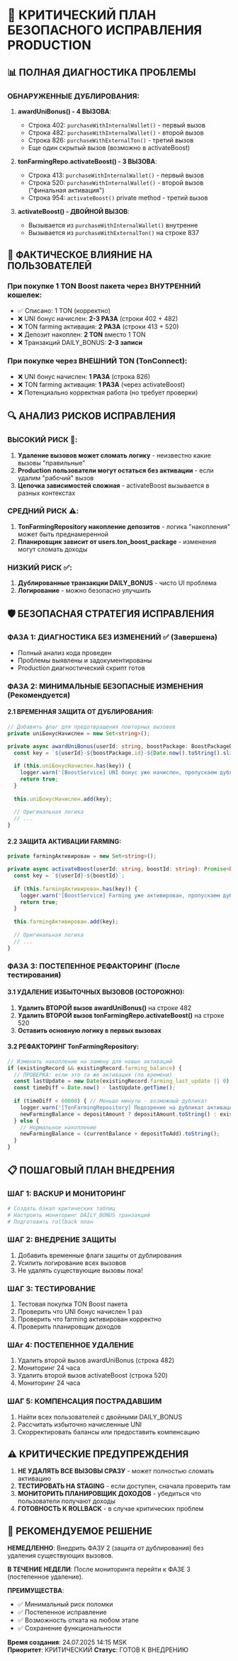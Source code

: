 # 🚨 КРИТИЧЕСКИЙ ПЛАН БЕЗОПАСНОГО ИСПРАВЛЕНИЯ PRODUCTION

## 📊 ПОЛНАЯ ДИАГНОСТИКА ПРОБЛЕМЫ

### **ОБНАРУЖЕННЫЕ ДУБЛИРОВАНИЯ**:

1. **awardUniBonus() - 4 ВЫЗОВА**:
   - Строка 402: `purchaseWithInternalWallet()` - первый вызов
   - Строка 482: `purchaseWithInternalWallet()` - второй вызов  
   - Строка 826: `purchaseWithExternalTon()` - третий вызов
   - Еще один скрытый вызов (возможно в activateBoost)

2. **tonFarmingRepo.activateBoost() - 3 ВЫЗОВА**:
   - Строка 413: `purchaseWithInternalWallet()` - первый вызов
   - Строка 520: `purchaseWithInternalWallet()` - второй вызов ("финальная активация")
   - Строка 954: `activateBoost()` private method - третий вызов

3. **activateBoost() - ДВОЙНОЙ ВЫЗОВ**:
   - Вызывается из `purchaseWithInternalWallet()` внутренне
   - Вызывается из `purchaseWithExternalTon()` на строке 837

## 🎯 ФАКТИЧЕСКОЕ ВЛИЯНИЕ НА ПОЛЬЗОВАТЕЛЕЙ

### **При покупке 1 TON Boost пакета через ВНУТРЕННИЙ кошелек**:
- ✅ Списано: 1 TON (корректно)
- ❌ UNI бонус начислен: **2-3 РАЗА** (строки 402 + 482)
- ❌ TON farming активация: **2 РАЗА** (строки 413 + 520)  
- ❌ Депозит накоплен: **2 TON** вместо 1 TON
- ❌ Транзакций DAILY_BONUS: **2-3 записи**

### **При покупке через ВНЕШНИЙ TON (TonConnect)**:
- ❌ UNI бонус начислен: **1 РАЗА** (строка 826)
- ❌ TON farming активация: **1 РАЗА** (через activateBoost)
- ❌ Потенциально корректная работа (но требует проверки)

## 🔍 АНАЛИЗ РИСКОВ ИСПРАВЛЕНИЯ

### **ВЫСОКИЙ РИСК** 🚨:
1. **Удаление вызовов может сломать логику** - неизвестно какие вызовы "правильные"
2. **Production пользователи могут остаться без активации** - если удалим "рабочий" вызов
3. **Цепочка зависимостей сложная** - activateBoost вызывается в разных контекстах

### **СРЕДНИЙ РИСК** ⚠️:
1. **TonFarmingRepository накопление депозитов** - логика "накопления" может быть преднамеренной
2. **Планировщик зависит от users.ton_boost_package** - изменения могут сломать доходы

### **НИЗКИЙ РИСК** ✅:
1. **Дублированные транзакции DAILY_BONUS** - чисто UI проблема
2. **Логирование** - можно безопасно улучшить

## 🛡️ БЕЗОПАСНАЯ СТРАТЕГИЯ ИСПРАВЛЕНИЯ

### **ФАЗА 1: ДИАГНОСТИКА БЕЗ ИЗМЕНЕНИЙ** ✅ (Завершена)
- Полный анализ кода проведен
- Проблемы выявлены и задокументированы
- Production диагностический скрипт готов

### **ФАЗА 2: МИНИМАЛЬНЫЕ БЕЗОПАСНЫЕ ИЗМЕНЕНИЯ** (Рекомендуется)

#### **2.1 ВРЕМЕННАЯ ЗАЩИТА ОТ ДУБЛИРОВАНИЯ**:
```typescript
// Добавить флаг для предотвращения повторных вызовов
private uniБонусНачислен = new Set<string>();

private async awardUniBonus(userId: string, boostPackage: BoostPackageData): Promise<boolean> {
  const key = `${userId}-${boostPackage.id}-${Date.now().toString().slice(0, -3)}000`; // Точность до секунд
  
  if (this.uniБонусНачислен.has(key)) {
    logger.warn('[BoostService] UNI бонус уже начислен, пропускаем дубликат', { userId, packageId: boostPackage.id });
    return true;
  }
  
  this.uniБонусНачислен.add(key);
  
  // Оригинальная логика
  // ...
}
```

#### **2.2 ЗАЩИТА АКТИВАЦИИ FARMING**:
```typescript
private farmingАктивирован = new Set<string>();

private async activateBoost(userId: string, boostId: string): Promise<boolean> {
  const key = `${userId}-${boostId}`;
  
  if (this.farmingАктивирован.has(key)) {
    logger.warn('[BoostService] Farming уже активирован, пропускаем дубликат', { userId, boostId });
    return true;
  }
  
  this.farmingАктивирован.add(key);
  
  // Оригинальная логика
  // ...
}
```

### **ФАЗА 3: ПОСТЕПЕННОЕ РЕФАКТОРИНГ** (После тестирования)

#### **3.1 УДАЛЕНИЕ ИЗБЫТОЧНЫХ ВЫЗОВОВ** (ОСТОРОЖНО):
1. **Удалить ВТОРОЙ вызов awardUniBonus()** на строке 482
2. **Удалить ВТОРОЙ вызов tonFarmingRepo.activateBoost()** на строке 520
3. **Оставить основную логику в первых вызовах**

#### **3.2 РЕФАКТОРИНГ TonFarmingRepository**:
```typescript
// Изменить накопление на замену для новых активаций
if (existingRecord && existingRecord.farming_balance) {
  // ПРОВЕРКА: если это та же активация (по времени)
  const lastUpdate = new Date(existingRecord.farming_last_update || 0);
  const timeDiff = Date.now() - lastUpdate.getTime();
  
  if (timeDiff < 60000) { // Меньше минуты - возможный дубликат
    logger.warn('[TonFarmingRepository] Подозрение на дубликат активации, не накапливаем');
    newFarmingBalance = depositAmount ? depositAmount.toString() : existingRecord.farming_balance;
  } else {
    // Нормальное накопление
    newFarmingBalance = (currentBalance + depositToAdd).toString();
  }
}
```

## 📋 ПОШАГОВЫЙ ПЛАН ВНЕДРЕНИЯ

### **ШАГ 1: BACKUP И МОНИТОРИНГ** 
```bash
# Создать бэкап критических таблиц
# Настроить мониторинг DAILY_BONUS транзакций
# Подготовить rollback план
```

### **ШАГ 2: ВНЕДРЕНИЕ ЗАЩИТЫ**
1. Добавить временные флаги защиты от дублирования
2. Усилить логирование всех вызовов
3. Не удалять существующие вызовы пока!

### **ШАГ 3: ТЕСТИРОВАНИЕ**
1. Тестовая покупка TON Boost пакета
2. Проверить что UNI бонус начислен 1 раз
3. Проверить что farming активирован корректно
4. Проверить планировщик доходов

### **ШАг 4: ПОСТЕПЕННОЕ УДАЛЕНИЕ**
1. Удалить второй вызов awardUniBonus (строка 482)
2. Мониторинг 24 часа
3. Удалить второй вызов activateBoost (строка 520)
4. Мониторинг 24 часа

### **ШАГ 5: КОМПЕНСАЦИЯ ПОСТРАДАВШИМ**
1. Найти всех пользователей с двойными DAILY_BONUS
2. Рассчитать избыточно начисленные UNI
3. Скорректировать балансы или предоставить компенсацию

## ⚠️ КРИТИЧЕСКИЕ ПРЕДУПРЕЖДЕНИЯ

1. **НЕ УДАЛЯТЬ ВСЕ ВЫЗОВЫ СРАЗУ** - может полностью сломать активацию
2. **ТЕСТИРОВАТЬ НА STAGING** - если доступен, сначала проверить там
3. **МОНИТОРИТЬ ПЛАНИРОВЩИК ДОХОДОВ** - убедиться что пользователи получают доходы
4. **ГОТОВНОСТЬ К ROLLBACK** - в случае критических проблем

## 🎯 РЕКОМЕНДУЕМОЕ РЕШЕНИЕ

**НЕМЕДЛЕННО**: Внедрить ФАЗУ 2 (защита от дублирования) без удаления существующих вызовов.

**В ТЕЧЕНИЕ НЕДЕЛИ**: После мониторинга перейти к ФАЗЕ 3 (постепенное удаление).

**ПРЕИМУЩЕСТВА**:
- ✅ Минимальный риск поломки
- ✅ Постепенное исправление
- ✅ Возможность отката на любом этапе
- ✅ Сохранение функциональности

**Время создания**: 24.07.2025 14:15 MSK  
**Приоритет**: КРИТИЧЕСКИЙ
**Статус**: ГОТОВ К ВНЕДРЕНИЮ